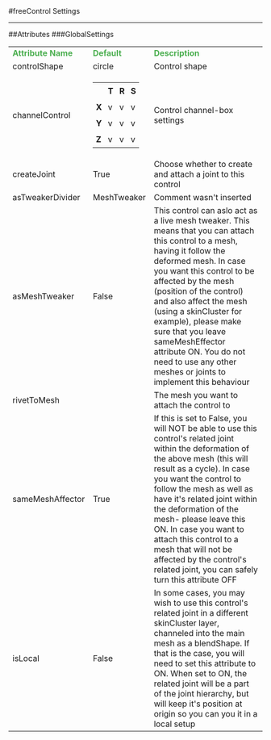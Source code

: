 <body>
#freeControl Settings
<hr width = 100%>
##Attributes
</table></font>
###GlobalSettings
<table><tr><td><b><font size = 3pt color = #4caf50>Attribute Name</td><td><font color = #4caf50><b>Default</td><td><font color = #4caf50><b>Description</td></tr>
<tr><td>controlShape</td>
<td>circle</td>
<td>Control shape</td></tr>
<tr><td>channelControl</td>
<td>
<font size = 2pt>
<table><tr><td style="padding:6px"></td>
<td style="padding:6px"><b>T</b></td>
<td style="padding:6px"><b>R</b></td>
<td style="padding:6px"><b>S</b></td>
</tr>
<tr><td style="padding:6px"><b>X</b></td>
<td style="padding:6px">v</td>
<td style="padding:6px">v</td>
<td style="padding:6px">v</td>
</tr>
<tr><td style="padding:6px"><b>Y</b></td>
<td style="padding:6px">v</td>
<td style="padding:6px">v</td>
<td style="padding:6px">v</td>
</tr>
<tr><td style="padding:6px"><b>Z</b></td>
<td style="padding:6px">v</td>
<td style="padding:6px">v</td>
<td style="padding:6px">v</td>
</tr>
</table>
</font>
</td>
<td>Control channel-box settings</td></tr>
<tr><td>createJoint</td>
<td>True</td>
<td>Choose whether to create and attach a joint to this control</td></tr>
<tr><td>asTweakerDivider</td>
<td>MeshTweaker</td>
<td>Comment wasn't inserted</td></tr>
<tr><td>asMeshTweaker</td>
<td>False</td>
<td>This control can aslo act as a live mesh tweaker. This means that you can attach this control to a mesh, having it follow the deformed mesh. In case you want this control to be affected by the mesh (position of the control) and also affect the mesh (using a skinCluster for example), please make sure that you leave sameMeshEffector attribute ON. You do not need to use any other meshes or joints to implement this behaviour</td></tr>
<tr><td>rivetToMesh</td>
<td></td>
<td>The mesh you want to attach the control to</td></tr>
<tr><td>sameMeshAffector</td>
<td>True</td>
<td>If this is set to False, you will NOT be able to use this control's related joint within the deformation of the above mesh (this will result as a cycle). In case you want the control to follow the mesh as well as have it's related joint within the deformation of the mesh- please leave this ON. In case you want to attach this control to a mesh that will not be affected by the control's related joint, you can safely turn this attribute OFF</td></tr>
<tr><td>isLocal</td>
<td>False</td>
<td>In some cases, you may wish to use this control's related joint in a different skinCluster layer, channeled into the main mesh as a blendShape. If that is the case, you will need to set this attribute to ON. When set to ON, the related joint will be a part of the joint hierarchy, but will keep it's position at origin so you can you it in a local setup</td></tr>
</table></font>
